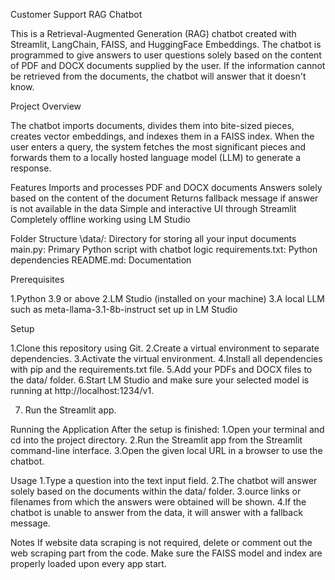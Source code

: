 Customer Support RAG Chatbot

This is a Retrieval-Augmented Generation (RAG) chatbot created with Streamlit, LangChain, FAISS, and HuggingFace Embeddings. The chatbot is programmed to give answers to user questions solely based on the content of PDF and DOCX documents supplied by the user. If the information cannot be retrieved from the documents, the chatbot will answer that it doesn't know.

Project Overview

The chatbot imports documents, divides them into bite-sized pieces, creates vector embeddings, and indexes them in a FAISS index. When the user enters a query, the system fetches the most significant pieces and forwards them to a locally hosted language model (LLM) to generate a response.

Features
  Imports and processes PDF and DOCX documents
  Answers solely based on the content of the document
  Returns fallback message if answer is not available in the data
  Simple and interactive UI through Streamlit
  Completely offline working using LM Studio

Folder Structure
 \data/: Directory for storing all your input documents
main.py: Primary Python script with chatbot logic
 requirements.txt: Python dependencies
 README.md: Documentation

Prerequisites

1.Python 3.9 or above
2.LM Studio (installed on your machine)
3.A local LLM such as meta-llama-3.1-8b-instruct set up in LM Studio

Setup

1.Clone this repository using Git.
2.Create a virtual environment to separate dependencies.
3.Activate the virtual environment.
4.Install all dependencies with pip and the requirements.txt file.
5.Add your PDFs and DOCX files to the data/ folder.
6.Start LM Studio and make sure your selected model is running at http://localhost:1234/v1.

7. Run the Streamlit app.

Running the Application
 After the setup is finished:
  1.Open your terminal and cd into the project directory.
  2.Run the Streamlit app from the Streamlit command-line interface.
  3.Open the given local URL in a browser to use the chatbot.

Usage
1.Type a question into the text input field.
2.The chatbot will answer solely based on the documents within the data/ folder.
3.ource links or filenames from which the answers were obtained will be shown.
4.If the chatbot is unable to answer from the data, it will answer with a fallback message.

Notes
If website data scraping is not required, delete or comment out the web scraping part from the code.
Make sure the FAISS model and index are properly loaded upon every app start.

